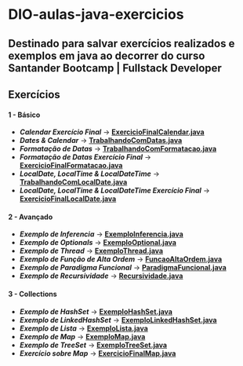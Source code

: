 # DIO-aulas-java-exercicios

## Destinado para salvar exercícios realizados e exemplos em java ao decorrer do curso Santander Bootcamp | Fullstack Developer
## __Exercícios__
#### __1 - Básico__

* ___Calendar Exercício Final___ -> [__ExercicioFinalCalendar.java__](https://github.com/Henrique-dSGP/Dio-aulas-java-exercicios/blob/master/dio/aula/java/basico/exercicios/ExercicioFinalCalendar.java)
* ___Dates & Calendar___ -> [__TrabalhandoComDatas.java__](https://github.com/Henrique-dSGP/Dio-aulas-java-exercicios/blob/master/dio/aula/java/basico/exercicios/TrabalhandoComDatas.java)
* ___Formatação de Datas___ -> [__TrabalhandoComFormatacao.java__](https://github.com/Henrique-dSGP/Dio-aulas-java-exercicios/blob/master/dio/aula/java/basico/exercicios/TrabalhandoComFormatacao.java)
* ___Formatação de Datas Exercício Final___ -> [__ExercicioFinalFormatacao.java__](https://github.com/Henrique-dSGP/Dio-aulas-java-exercicios/blob/master/dio/aula/java/basico/exercicios/ExercicioFinalFormatacao.java)
* ___LocalDate, LocalTime & LocalDateTime___ -> [__TrabalhandoComLocalDate.java__](https://github.com/Henrique-dSGP/Dio-aulas-java-exercicios/blob/master/dio/aula/java/basico/exercicios/TrabalhandoComLocalDate.java)
* ___LocalDate, LocalTime & LocalDateTime Exercício Final___ -> [__ExercicioFinalLocalDate.java__](https://github.com/Henrique-dSGP/Dio-aulas-java-exercicios/blob/master/dio/aula/java/basico/exercicios/ExercicioFinalLocalDate.java)

#### __2 - Avançado__

* ___Exemplo de Inferencia___ -> [__ExemploInferencia.java__](https://github.com/Henrique-dSGP/Dio-aulas-java-exercicios/blob/master/dio/aula/java/avancado/exercicios/ExemploInferencia.java)
* ___Exemplo de Optionals___ -> [__ExemploOptional.java__](https://github.com/Henrique-dSGP/Dio-aulas-java-exercicios/blob/master/dio/aula/java/avancado/exercicios/ExemploOptional.java)
* ___Exemplo de Thread___ -> [__ExemploThread.java__](https://github.com/Henrique-dSGP/Dio-aulas-java-exercicios/blob/master/dio/aula/java/avancado/exercicios/ExemploThread.java)
* ___Exemplo de Função de Alta Ordem___ -> [__FuncaoAltaOrdem.java__](https://github.com/Henrique-dSGP/Dio-aulas-java-exercicios/blob/master/dio/aula/java/avancado/exercicios/FuncaoAltaOrdem.java)
* ___Exemplo de Paradigma Funcional___ -> [__ParadigmaFuncional.java__](https://github.com/Henrique-dSGP/Dio-aulas-java-exercicios/blob/master/dio/aula/java/avancado/exercicios/ParadigmaFuncional.java)
* ___Exemplo de Recursividade___ -> [__Recursividade.java__](https://github.com/Henrique-dSGP/Dio-aulas-java-exercicios/blob/master/dio/aula/java/avancado/exercicios/Recursividade.java)

#### __3 - Collections__

* ___Exemplo de HashSet___ -> [__ExemploHashSet.java__](https://github.com/Henrique-dSGP/Dio-aulas-java-exercicios/blob/master/dio/aula/java/collections/exercicios/ExemploHashSet.java)
* ___Exemplo de LinkedHashSet___ -> [__ExemploLinkedHashSet.java__](https://github.com/Henrique-dSGP/Dio-aulas-java-exercicios/blob/master/dio/aula/java/collections/exercicios/ExemploLinkedHashSet.java)
* ___Exemplo de Lista___ -> [__ExemploLista.java__](https://github.com/Henrique-dSGP/Dio-aulas-java-exercicios/blob/master/dio/aula/java/collections/exercicios/ExemploLista.java)
* ___Exemplo de Map___ -> [__ExemploMap.java__](https://github.com/Henrique-dSGP/Dio-aulas-java-exercicios/blob/master/dio/aula/java/collections/exercicios/ExemploMap.java)
* ___Exemplo de TreeSet___ -> [__ExemploTreeSet.java__](https://github.com/Henrique-dSGP/Dio-aulas-java-exercicios/blob/master/dio/aula/java/collections/exercicios/ExemploTreeSet.java)
* ___Exercício sobre Map___ -> [__ExercicioFinalMap.java__](https://github.com/Henrique-dSGP/Dio-aulas-java-exercicios/blob/master/dio/aula/java/collections/exercicios/ExercicioFinalMap.java)

